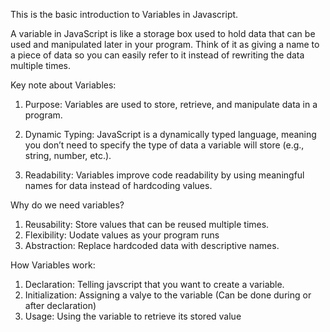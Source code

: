 This is the basic introduction to Variables in Javascript.

A variable in JavaScript is like a storage box used to hold data that can be used and manipulated later in your program. Think of it as giving a name to a piece of data so you can easily refer to it instead of rewriting the data multiple times.

Key note about Variables:

1. Purpose: Variables are used to store, retrieve, and manipulate data in a program.

2. Dynamic Typing: JavaScript is a dynamically typed language, meaning you don’t need to specify the type of data a variable will store (e.g., string, number, etc.).

3. Readability: Variables improve code readability by using meaningful names for data instead of hardcoding values.

Why do we need variables?

1. Reusability: Store values that can be reused multiple times.
2. Flexibility: Uodate values as your program runs
3. Abstraction: Replace hardcoded data with descriptive names.

How Variables work:

1. Declaration: Telling javscript that you want to create a variable.
2. Initialization: Assigning a valye to the variable (Can be done during or after declaration)
3. Usage: Using the variable to retrieve its stored value
